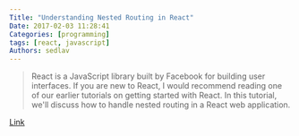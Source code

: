 ```yaml
---
Title: "Understanding Nested Routing in React"
Date: 2017-02-03 11:28:41
Categories: [programming]
tags: [react, javascript]
Authors: sedlav
---
```


> React is a JavaScript library built by Facebook for building user interfaces. If you are new to React, I would recommend reading one of our earlier tutorials on getting started with React. In this tutorial, we'll discuss how to handle nested routing in a React web application.

[Link](https://code.tutsplus.com/tutorials/understanding-nested-routing-in-react--cms-27955)
